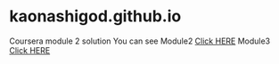 # kaonashigod.github.io
Coursera module 2 solution
You can see
Module2 [Click HERE](https://kaonashigod.github.io/module2-solution/index.html)
Module3 [Click HERE](https://kaonashigod.github.io/module3-solution/index.html)
